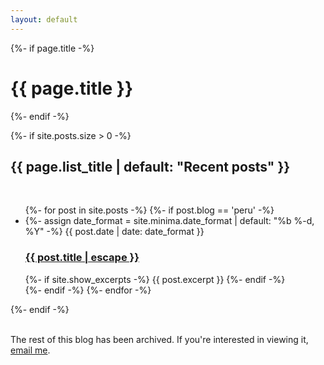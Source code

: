 ```yaml
---
layout: default
---
```


<div>
  {%- if page.title -%}
    <h1>{{ page.title }}</h1>
  {%- endif -%}

  {%- if site.posts.size > 0 -%}
    <h2 class="post-list-heading font-bold text-4xl">{{ page.list_title | default: "Recent posts" }}</h2>
    <br>
    <ul class="post-list">
      {%- for post in site.posts -%}
        {%- if post.blog == 'peru' -%}
            <li>
                {%- assign date_format = site.minima.date_format | default: "%b %-d, %Y" -%}
                <span class="post-meta">{{ post.date | date: date_format }}</span>
                <h3>
                    <a class="post-link" href="{{ post.url | relative_url }}">
                        {{ post.title | escape }}
                    </a>
                </h3>
                {%- if site.show_excerpts -%}
                    {{ post.excerpt }}
                {%- endif -%}
            </li>
        {%- endif -%}
      {%- endfor -%}
    </ul>
  {%- endif -%}
  <br><br>
  <p>The rest of this blog has been archived. If you're interested in viewing it, <a href="mailto:noah.weiner@yale.edu">email me</a>.</p>
</div>